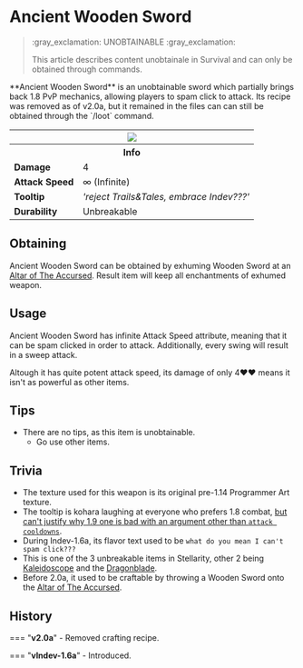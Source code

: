 # Ancient Wooden Sword

> :gray_exclamation: UNOBTAINABLE :gray_exclamation:
>
> This article describes content unobtainale in Survival and can only be obtained through commands.


<div class="result kohara-infobox-grid" markdown>
<div markdown class="kohara-infobox-text">
**Ancient Wooden Sword** is an unobtainable sword which partially brings back 1.8 PvP mechanics, allowing players to spam click to attack. Its recipe was removed as of v2.0a, but it remained in the files can can still be obtained through the `/loot` command.
</div>
<div class="kohara-infobox-table">
  <table id="kohara-infobox--item">
	<tr>
		<th colspan="2" class="kohara-infobox--top-image"><img src="../../assets/items/ancient_wooden_sword.png"></th>
	</tr>
	<tr>
		<th colspan="2">Info</th>
	</tr>
	<tr>
		<td><b>Damage</b></td>
		<td>4</i></td>
	</tr>
	<tr>
		<td><b>Attack Speed</b></td>
		<td>∞ (Infinite)</td>
	</tr>
	<tr>
		<td><b>Tooltip</b></td>
		<td><i>'reject Trails&Tales, embrace Indev???'</i></td>
	</tr>
	<tr>
		<td><b>Durability</b></td>
		<td>Unbreakable</td>
	</tr>
</table>
</div>
</div>

## Obtaining
Ancient Wooden Sword can be obtained by exhuming <i class="icon-minecraft icon-minecraft-wooden-sword"></i>Wooden Sword at an [Altar of The Accursed](../mechanics/altar_of_the_accursed.md). Result item will keep all enchantments of exhumed weapon.

## Usage
Ancient Wooden Sword has infinite Attack Speed attribute, meaning that it can be spam clicked in order to attack. Additionally, every swing will result in a sweep attack.

Altough it has quite potent attack speed, its damage of only 4:heart::heart: means it isn't as powerful as other items.

## Tips
- There are no tips, as this item is unobtainable.
    - Go use other items.

## Trivia
- The texture used for this weapon is its original pre-1.14 Programmer Art texture.
- The tooltip is kohara laughing at everyone who prefers 1.8 combat, <u>but can't justify why 1.9 one is bad with an argument other than `attack cooldowns`</u>.
- During Indev-1.6a, its flavor text used to be `what do you mean I can't spam click???`
- This is one of the 3 unbreakable items in Stellarity, other 2 being [Kaleidoscope](kaleidoscope.md) and the [Dragonblade](kaleidoscope.md).
- Before 2.0a, it used to be craftable by throwing a Wooden Sword onto the [Altar of The Accursed](../mechanics/altar_of_the_accursed.md).

## History
=== "**v2.0a**"
    - Removed crafting recipe.

=== "**vIndev-1.6a**"
	- Introduced.
